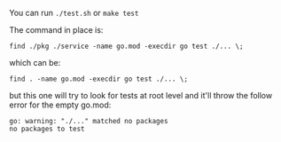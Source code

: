 You can run `./test.sh` or `make test`

The command in place is:

```shell
find ./pkg ./service -name go.mod -execdir go test ./... \;
```

which can be:
```shell
find . -name go.mod -execdir go test ./... \;
```

but this one will try to look for tests at root level and it'll throw the follow error for the empty go.mod:
```
go: warning: "./..." matched no packages
no packages to test
```